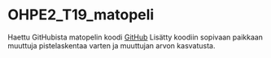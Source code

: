 ﻿# OHPE2_T19_matopeli
 
Haettu GitHubista matopelin koodi [GitHub](juhay-git/matopeli_tite24)
Lisätty koodiin sopivaan paikkaan muuttuja pistelaskentaa varten ja muuttujan arvon kasvatusta.
